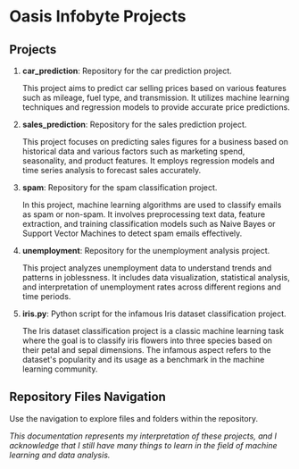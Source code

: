 <!DOCTYPE html>
<html lang="en">
<head>
    <meta charset="UTF-8">
    <meta name="viewport" content="width=device-width, initial-scale=1.0">
</head>
<body>
    <h1>Oasis Infobyte Projects</h1>

<h2>Projects</h2>
    <ol>
        <li>
            <strong>car_prediction</strong>: Repository for the car prediction project.
            <p>This project aims to predict car selling prices based on various features such as mileage, fuel type, and transmission. It utilizes machine learning techniques and regression models to provide accurate price predictions.</p>
        </li>
        <li>
            <strong>sales_prediction</strong>: Repository for the sales prediction project.
            <p>This project focuses on predicting sales figures for a business based on historical data and various factors such as marketing spend, seasonality, and product features. It employs regression models and time series analysis to forecast sales accurately.</p>
        </li>
        <li>
            <strong>spam</strong>: Repository for the spam classification project.
            <p>In this project, machine learning algorithms are used to classify emails as spam or non-spam. It involves preprocessing text data, feature extraction, and training classification models such as Naive Bayes or Support Vector Machines to detect spam emails effectively.</p>
        </li>
        <li>
            <strong>unemployment</strong>: Repository for the unemployment analysis project.
            <p>This project analyzes unemployment data to understand trends and patterns in joblessness. It includes data visualization, statistical analysis, and interpretation of unemployment rates across different regions and time periods.</p>
        </li>
        <li>
            <strong>iris.py</strong>: Python script for the infamous Iris dataset classification project.
            <p>The Iris dataset classification project is a classic machine learning task where the goal is to classify iris flowers into three species based on their petal and sepal dimensions. The infamous aspect refers to the dataset's popularity and its usage as a benchmark in the machine learning community.</p>
        </li>
    </ol>

<h2>Repository Files Navigation</h2>
    <p>Use the navigation to explore files and folders within the repository.</p>

<p><em>This documentation represents my interpretation of these projects, and I acknowledge that I still have many things to learn in the field of machine learning and data analysis.</em></p>
</body>
</html>
